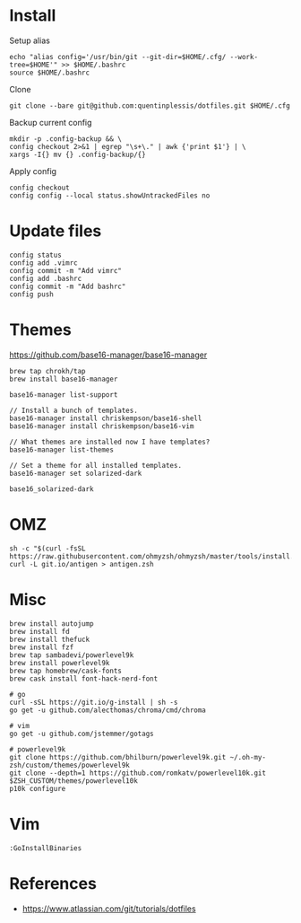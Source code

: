 
# Install
Setup alias
```
echo "alias config='/usr/bin/git --git-dir=$HOME/.cfg/ --work-tree=$HOME'" >> $HOME/.bashrc
source $HOME/.bashrc
```

Clone
```
git clone --bare git@github.com:quentinplessis/dotfiles.git $HOME/.cfg
```

Backup current config
```
mkdir -p .config-backup && \
config checkout 2>&1 | egrep "\s+\." | awk {'print $1'} | \
xargs -I{} mv {} .config-backup/{}
```

Apply config
```
config checkout
config config --local status.showUntrackedFiles no
```

# Update files

```
config status
config add .vimrc
config commit -m "Add vimrc"
config add .bashrc
config commit -m "Add bashrc"
config push
```

# Themes
https://github.com/base16-manager/base16-manager

```
brew tap chrokh/tap
brew install base16-manager
```

```
base16-manager list-support

// Install a bunch of templates.
base16-manager install chriskempson/base16-shell
base16-manager install chriskempson/base16-vim

// What themes are installed now I have templates?
base16-manager list-themes

// Set a theme for all installed templates.
base16-manager set solarized-dark

base16_solarized-dark
```

# OMZ

```
sh -c "$(curl -fsSL https://raw.githubusercontent.com/ohmyzsh/ohmyzsh/master/tools/install.sh)"
curl -L git.io/antigen > antigen.zsh
```

# Misc

```
brew install autojump
brew install fd
brew install thefuck
brew install fzf
brew tap sambadevi/powerlevel9k
brew install powerlevel9k
brew tap homebrew/cask-fonts
brew cask install font-hack-nerd-font

# go
curl -sSL https://git.io/g-install | sh -s
go get -u github.com/alecthomas/chroma/cmd/chroma

# vim
go get -u github.com/jstemmer/gotags

# powerlevel9k
git clone https://github.com/bhilburn/powerlevel9k.git ~/.oh-my-zsh/custom/themes/powerlevel9k
git clone --depth=1 https://github.com/romkatv/powerlevel10k.git $ZSH_CUSTOM/themes/powerlevel10k
p10k configure
```

# Vim

```
:GoInstallBinaries
```

# References

- https://www.atlassian.com/git/tutorials/dotfiles
